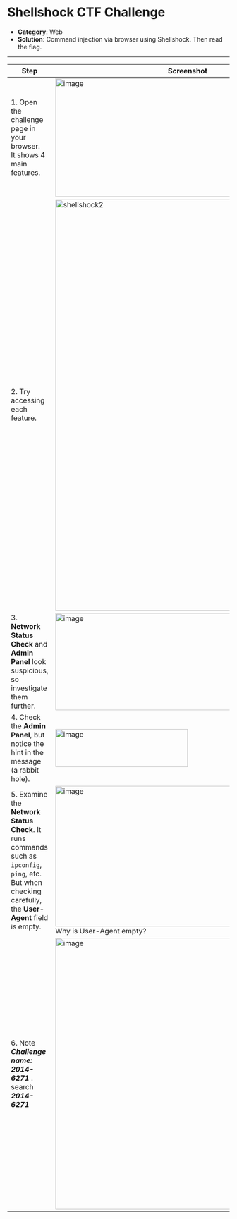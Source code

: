 # Shellshock CTF Challenge

- **Category**: Web  
- **Solution**: Command injection via browser using Shellshock. Then read the flag.

---
| Step | Screenshot |
|------|------------|
|1. Open the challenge page in your browser.<br>It shows 4 main features.|<img width="600" height="269" alt="image" src="https://github.com/user-attachments/assets/e677649b-eb9c-49ca-8b7f-5e272d7612ed" />|
|2. Try accessing each feature.| <img width="600" height="933" alt="shellshock2" src="https://github.com/user-attachments/assets/b4dc6616-0174-44ba-ac8d-7a1d5eda926b" />|
|3. **Network Status Check** and **Admin Panel** look suspicious, so investigate them further.|<img width="600" height="220" alt="image" src="https://github.com/user-attachments/assets/1726e5e8-cbed-4f0c-b71f-255929ac9c42" />|
|4. Check the **Admin Panel**, but notice the hint in the message (a rabbit hole).|<img width="300" height="86" alt="image" src="https://github.com/user-attachments/assets/77e25117-736a-42ac-b135-d829464660a4" />|
|5. Examine the **Network Status Check**. It runs commands such as `ipconfig`, `ping`, etc. But when checking carefully, the **User-Agent** field is empty.|<img width="600" height="319" alt="image" src="https://github.com/user-attachments/assets/b2036adc-2a3d-45ea-877d-101b31f417c1" /> <br> Why is User-Agent empty?|
|6. Note ***Challenge name: 2014-6271*** . <br>search ***2014-6271*** |<img width="600" height="616" alt="image" src="https://github.com/user-attachments/assets/ad76e786-56e4-4dce-8ad0-57d4886be298" />


